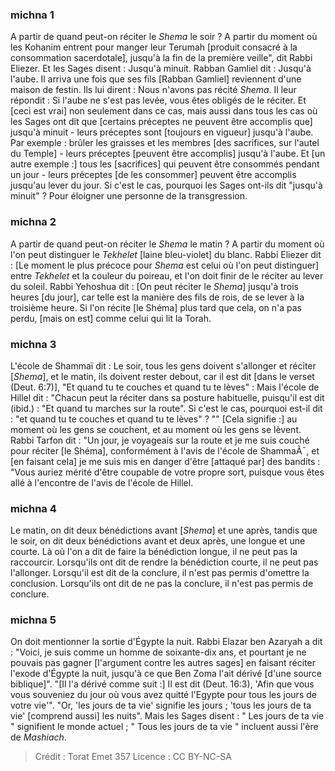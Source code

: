 
### michna 1
A partir de quand peut-on réciter le _Shema_ le soir ? A partir du moment où les Kohanim entrent pour manger leur Terumah [produit consacré à la consommation sacerdotale], jusqu'à la fin de la première veille", dit Rabbi Eliezer. Et les Sages disent : Jusqu'à minuit. Rabban Gamliel dit : Jusqu'à l'aube.  Il arriva une fois que ses fils [Rabban Gamliel] reviennent d'une maison de festin. Ils lui dirent : Nous n'avons pas récité _Shema_. Il leur répondit : Si l'aube ne s'est pas levée, vous êtes obligés de le réciter.  Et [ceci est vrai] non seulement dans ce cas, mais aussi dans tous les cas où les Sages ont dit que [certains préceptes ne peuvent être accomplis que] jusqu'à minuit - leurs préceptes sont [toujours en vigueur] jusqu'à l'aube. Par exemple : brûler les graisses et les membres [des sacrifices, sur l'autel du Temple] - leurs préceptes [peuvent être accomplis] jusqu'à l'aube. Et [un autre exemple :] tous les [sacrifices] qui peuvent être consommés pendant un jour - leurs préceptes [de les consommer] peuvent être accomplis jusqu'au lever du jour.  Si c'est le cas, pourquoi les Sages ont-ils dit "jusqu'à minuit" ? Pour éloigner une personne de la transgression.

### michna 2
A partir de quand peut-on réciter le _Shema_ le matin ? A partir du moment où l'on peut distinguer le _Tekhelet_ [laine bleu-violet] du blanc. Rabbi Eliezer dit : [Le moment le plus précoce pour _Shema_ est celui où l'on peut distinguer] entre _Tekhelet_ et la couleur du poireau, et l'on doit finir de le réciter au lever du soleil. Rabbi Yehoshua dit : [On peut réciter le _Shema_] jusqu'à trois heures [du jour], car telle est la manière des fils de rois, de se lever à la troisième heure. Si l'on récite [le Shéma] plus tard que cela, on n'a pas perdu, [mais on est] comme celui qui lit la Torah.

### michna 3
L'école de Shammaï dit : Le soir, tous les gens doivent s'allonger et réciter [_Shema_], et le matin, ils doivent rester debout, car il est dit [dans le verset (Deut. 6:7)], "Et quand tu te couches et quand tu te lèves" : Mais l'école de Hillel dit : "Chacun peut la réciter dans sa posture habituelle, puisqu'il est dit (ibid.) : "Et quand tu marches sur la route". Si c'est le cas, pourquoi est-il dit : "et quand tu te couches et quand tu te lèves" ? "" [Cela signifie :] au moment où les gens se couchent, et au moment où les gens se lèvent. Rabbi Tarfon dit : "Un jour, je voyageais sur la route et je me suis couché pour réciter [le Shéma], conformément à l'avis de l'école de ShammaÃ¯, et [en faisant cela] je me suis mis en danger d'être [attaqué par] des bandits : "Vous auriez mérité d'être coupable de votre propre sort, puisque vous êtes allé à l'encontre de l'avis de l'école de Hillel.

### michna 4
Le matin, on dit deux bénédictions avant [_Shema_] et une après, tandis que le soir, on dit deux bénédictions avant et deux après, une longue et une courte.  Là où l'on a dit de faire la bénédiction longue, il ne peut pas la raccourcir. Lorsqu'ils ont dit de rendre la bénédiction courte, il ne peut pas l'allonger.  Lorsqu'il est dit de la conclure, il n'est pas permis d'omettre la conclusion. Lorsqu'ils ont dit de ne pas la conclure, il n'est pas permis de conclure.

### michna 5
On doit mentionner la sortie d'Égypte la nuit. Rabbi Elazar ben Azaryah a dit : "Voici, je suis comme un homme de soixante-dix ans, et pourtant je ne pouvais pas gagner [l'argument contre les autres sages] en faisant réciter l'exode d'Égypte la nuit, jusqu'à ce que Ben Zoma l'ait dérivé [d'une source biblique]". "[Il l'a dérivé comme suit :] Il est dit (Deut. 16:3), 'Afin que vous vous souveniez du jour où vous avez quitté l'Egypte pour tous les jours de votre vie'". "Or, 'les jours de ta vie' signifie les jours ; 'tous les jours de ta vie' [comprend aussi] les nuits". Mais les Sages disent : " Les jours de ta vie " signifient le monde actuel ; " Tous les jours de ta vie " incluent aussi l'ère de _Mashiach_.

>Crédit : Torat Emet 357
>Licence : CC BY-NC-SA 